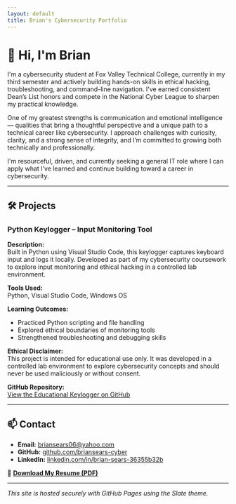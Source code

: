```yaml
---
layout: default
title: Brian's Cybersecurity Portfolio
---
```

# 👋 Hi, I'm Brian

I'm a cybersecurity student at Fox Valley Technical College, currently in my third semester and actively building hands-on skills in ethical hacking, troubleshooting, and command-line navigation. I've earned consistent Dean’s List honors and compete in the National Cyber League to sharpen my practical knowledge.

One of my greatest strengths is communication and emotional intelligence — qualities that bring a thoughtful perspective and a unique path to a technical career like cybersecurity. I approach challenges with curiosity, clarity, and a strong sense of integrity, and I’m committed to growing both technically and professionally.

I'm resourceful, driven, and currently seeking a general IT role where I can apply what I’ve learned and continue building toward a career in cybersecurity.

---

## 🛠️ Projects

### Python Keylogger – Input Monitoring Tool 

**Description:**  
Built in Python using Visual Studio Code, this keylogger captures keyboard input and logs it locally. Developed as part of my cybersecurity coursework to explore input monitoring and ethical hacking in a controlled lab environment.

**Tools Used:**  
Python, Visual Studio Code, Windows OS

**Learning Outcomes:**  
- Practiced Python scripting and file handling  
- Explored ethical boundaries of monitoring tools  
- Strengthened troubleshooting and debugging skills

**Ethical Disclaimer:**  
This project is intended for educational use only. It was developed in a controlled lab environment to explore cybersecurity concepts and should never be used maliciously or without consent.

**GitHub Repository:**  
[View the Educational Keylogger on GitHub](https://github.com/briansears-cyber/python-keylogger)


---

## 📫 Contact

- **Email:** briansears06@yahoo.com
- **GitHub:** [github.com/briansears-cyber](https://github.com/briansears-cyber)  
- **LinkedIn:** [linkedin.com/in/brian-sears-36355b32b](https://www.linkedin.com/in/brian-sears-36355b32b)

📄 **[Download My Resume (PDF)](BrianSears_CyberResume.pdf)**

---

*This site is hosted securely with GitHub Pages using the Slate theme.*
